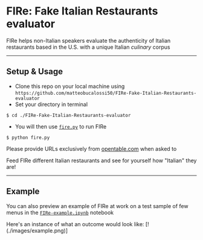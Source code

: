 # FIRe: Fake Italian Restaurants evaluator
FIRe helps non-Italian speakers evaluate the authenticity of Italian restaurants based in the U.S. with a unique Italian *culinary* corpus

---
## Setup & Usage
- Clone this repo on your local machine using `https://github.com/matteobucalossi50/FIRe-Fake-Italian-Restaurants-evaluator`
- Set your directory in terminal
```shell
$ cd ./FIRe-Fake-Italian-Restaurants-evaluator
```
- You will then use [`fire.py`](https://github.com/matteobucalossi50/FIRe-Fake-Italian-Restaurants-evaluator/blob/master/fire.py) to run FIRe
```shell
$ python fire.py
```
Please provide URLs exclusively from [opentable.com](opentable.com) when asked to

Feed FIRe different Italian restaurants and see for yourself how "Italian" they are!

---
## Example
You can also preview an example of FIRe at work on a test sample of few menus in the [`FIRe-example.ipynb`](https://github.com/matteobucalossi50/FIRe-Fake-Italian-Restaurants-evaluator/blob/master/FIRe-example.ipynb) notebook

Here's an instance of what an outcome would look like:
[!(./images/example.png)]

